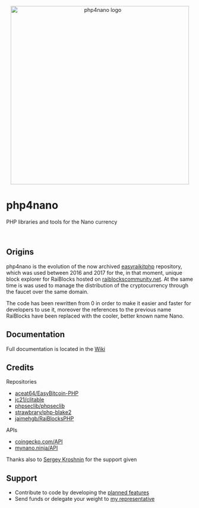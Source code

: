 <p align="center">
	<img width="480" alt="php4nano logo" src="https://raw.githubusercontent.com/mikerow/php4nano/master/media/logo.png">
</p>

# php4nano

PHP libraries and tools for the Nano currency

<br/>

## Origins

php4nano is the evolution of the now archived [easyraikitphp](https://github.com/mikerow/easyraikitphp) repository, which was used between 2016 and 2017 for the, in that moment, unique block explorer for RaiBlocks hosted on [raiblockscommunity.net](https://raiblockscommunity.net). At the same time is was used to manage the distribution of the cryptocurrency through the faucet over the same domain.

The code has been rewritten from 0 in order to make it easier and faster for developers to use it, moreover the references to the previous name RaiBlocks have been replaced with the cooler, better known name Nano.

## Documentation

Full documentation is located in the [Wiki](https://github.com/mikerow/php4nano/wiki)

## Credits

Repositories

- [aceat64/EasyBitcoin-PHP](https://github.com/aceat64/EasyBitcoin-PHP)
- [jc21/clitable](https://github.com/jc21/clitable)
- [phpseclib/phpseclib](https://github.com/phpseclib/phpseclib)
- [strawbrary/php-blake2](https://github.com/strawbrary/php-blake2)
- [jaimehgb/RaiBlocksPHP](https://github.com/jaimehgb/RaiBlocksPHP)

APIs

- [coingecko.com/API](https://www.coingecko.com/en/api)
- [mynano.ninja/API](https://mynano.ninja/api)

Thanks also to [Sergey Kroshnin](https://github.com/SergiySW) for the support given

## Support

- Contribute to code by developing the [planned features](https://github.com/mikerow/php4nano/wiki/roadmap)
- Send funds or delegate your weight to [my representative](https://mynano.ninja/account/mikerow)